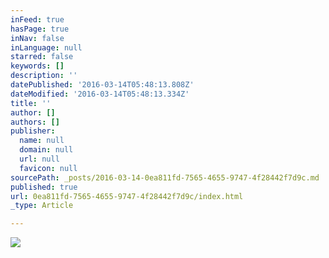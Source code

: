 ```yaml
---
inFeed: true
hasPage: true
inNav: false
inLanguage: null
starred: false
keywords: []
description: ''
datePublished: '2016-03-14T05:48:13.808Z'
dateModified: '2016-03-14T05:48:13.334Z'
title: ''
author: []
authors: []
publisher:
  name: null
  domain: null
  url: null
  favicon: null
sourcePath: _posts/2016-03-14-0ea811fd-7565-4655-9747-4f28442f7d9c.md
published: true
url: 0ea811fd-7565-4655-9747-4f28442f7d9c/index.html
_type: Article

---
```

![](https://the-grid-user-content.s3-us-west-2.amazonaws.com/df4c5c4a-7440-43c3-a8a7-ce65bf1fbae3.jpg)